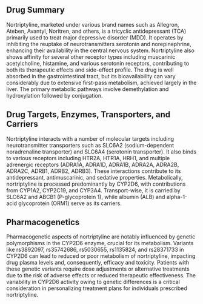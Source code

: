 ## Drug Summary
Nortriptyline, marketed under various brand names such as Allegron, Ateben, Avantyl, Noritren, and others, is a tricyclic antidepressant (TCA) primarily used to treat major depressive disorder (MDD). It operates by inhibiting the reuptake of neurotransmitters serotonin and norepinephrine, enhancing their availability in the central nervous system. Nortriptyline also shows affinity for several other receptor types including muscarinic acetylcholine, histamine, and various serotonin receptors, contributing to both its therapeutic effects and side-effect profile. The drug is well absorbed in the gastrointestinal tract, but its bioavailability can vary considerably due to extensive first-pass metabolism, achieved largely in the liver. The primary metabolic pathways involve demethylation and hydroxylation followed by conjugation.

## Drug Targets, Enzymes, Transporters, and Carriers
Nortriptyline interacts with a number of molecular targets including neurotransmitter transporters such as SLC6A2 (sodium-dependent noradrenaline transporter) and SLC6A4 (serotonin transporter). It also binds to various receptors including HTR2A, HTR1A, HRH1, and multiple adrenergic receptors (ADRA1A, ADRA1D, ADRA1B, ADRA2A, ADRA2B, ADRA2C, ADRB1, ADRB2, ADRB3). These interactions contribute to its antidepressant, antimuscarinic, and sedative properties. Metabolically, nortriptyline is processed predominantly by CYP2D6, with contributions from CYP1A2, CYP2C19, and CYP3A4. Transport-wise, it is carried by SLC6A2 and ABCB1 (P-glycoprotein 1), while albumin (ALB) and alpha-1-acid glycoprotein (ORM1) serve as its carriers.

## Pharmacogenetics
Pharmacogenetic aspects of nortriptyline are notably influenced by genetic polymorphisms in the CYP2D6 enzyme, crucial for its metabolism. Variants like rs3892097, rs35742686, rs5030655, rs1135824, and rs28371733 in CYP2D6 can lead to reduced or poor metabolism of nortriptyline, impacting drug plasma levels and, consequently, efficacy and toxicity. Patients with these genetic variants require dose adjustments or alternative treatments due to the risk of adverse effects or reduced therapeutic effectiveness. The variability in CYP2D6 activity owing to genetic differences is a critical consideration in personalizing treatment plans for individuals prescribed nortriptyline.
